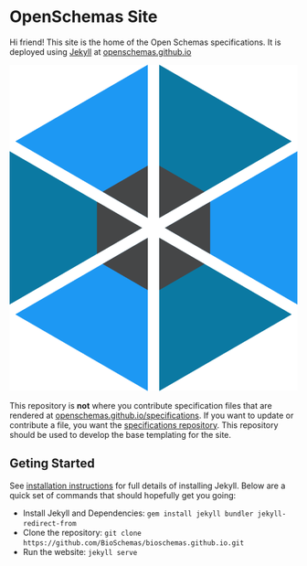 # OpenSchemas Site

Hi friend! This site is the home of the Open Schemas specifications.
It is deployed using [Jekyll](https://jekyllrb.com/) at [openschemas.github.io](https://openschemas.github.io)

![assets/images/logos/openschemas/logo_hexagon.png](assets/images/logos/openschemas/logo_hexagon.png)

This repository is **not** where you contribute specification files that are rendered at 
[openschemas.github.io/specifications](https://openschemas.github.io/specifications/). If you want to
update or contribute a file, you want the [specifications repository](https://www.github.com/openschemas/specifications).
This repository should be used to develop the base templating for the site.

## Geting Started

See [installation instructions](https://jekyllrb.com/docs/installation/) for full details of installing Jekyll. Below are a quick set of commands that should hopefully get you going:

- Install Jekyll and Dependencies: ```gem install jekyll bundler jekyll-redirect-from```
- Clone the repository: ```git clone https://github.com/BioSchemas/bioschemas.github.io.git```
- Run the website: ```jekyll serve```
